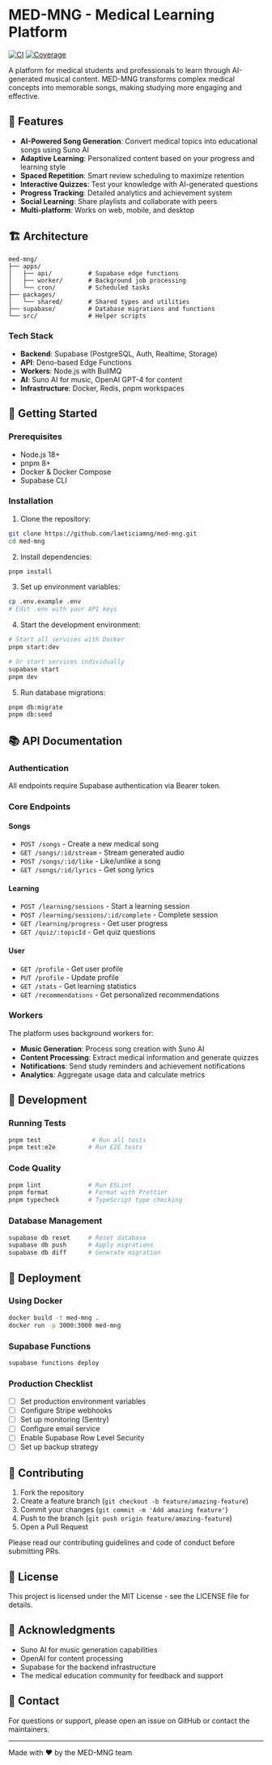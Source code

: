 # MED-MNG - Medical Learning Platform

[![CI](https://github.com/laeticiamng/med-mng/actions/workflows/ci.yml/badge.svg)](https://github.com/laeticiamng/med-mng/actions/workflows/ci.yml)
[![Coverage](https://img.shields.io/badge/coverage-unknown-lightgrey.svg)](https://github.com/laeticiamng/med-mng)

A platform for medical students and professionals to learn through AI-generated musical content. MED-MNG transforms complex medical concepts into memorable songs, making studying more engaging and effective.

## 🎵 Features

- **AI-Powered Song Generation**: Convert medical topics into educational songs using Suno AI
- **Adaptive Learning**: Personalized content based on your progress and learning style
- **Spaced Repetition**: Smart review scheduling to maximize retention
- **Interactive Quizzes**: Test your knowledge with AI-generated questions
- **Progress Tracking**: Detailed analytics and achievement system
- **Social Learning**: Share playlists and collaborate with peers
- **Multi-platform**: Works on web, mobile, and desktop

## 🏗️ Architecture

```
med-mng/
├── apps/
│   ├── api/          # Supabase edge functions
│   ├── worker/       # Background job processing
│   └── cron/         # Scheduled tasks
├── packages/
│   └── shared/       # Shared types and utilities
├── supabase/         # Database migrations and functions
└── src/              # Helper scripts
```

### Tech Stack

- **Backend**: Supabase (PostgreSQL, Auth, Realtime, Storage)
- **API**: Deno-based Edge Functions
- **Workers**: Node.js with BullMQ
- **AI**: Suno AI for music, OpenAI GPT-4 for content
- **Infrastructure**: Docker, Redis, pnpm workspaces

## 🚀 Getting Started

### Prerequisites

- Node.js 18+
- pnpm 8+
- Docker & Docker Compose
- Supabase CLI

### Installation

1. Clone the repository:

```bash
git clone https://github.com/laeticiamng/med-mng.git
cd med-mng
```

2. Install dependencies:

```bash
pnpm install
```

3. Set up environment variables:

```bash
cp .env.example .env
# Edit .env with your API keys
```

4. Start the development environment:

```bash
# Start all services with Docker
pnpm start:dev

# Or start services individually
supabase start
pnpm dev
```

5. Run database migrations:

```bash
pnpm db:migrate
pnpm db:seed
```

## 📚 API Documentation

### Authentication

All endpoints require Supabase authentication via Bearer token.

### Core Endpoints

#### Songs

- `POST /songs` - Create a new medical song
- `GET /songs/:id/stream` - Stream generated audio
- `POST /songs/:id/like` - Like/unlike a song
- `GET /songs/:id/lyrics` - Get song lyrics

#### Learning

- `POST /learning/sessions` - Start a learning session
- `POST /learning/sessions/:id/complete` - Complete session
- `GET /learning/progress` - Get user progress
- `GET /quiz/:topicId` - Get quiz questions

#### User

- `GET /profile` - Get user profile
- `PUT /profile` - Update profile
- `GET /stats` - Get learning statistics
- `GET /recommendations` - Get personalized recommendations

### Workers

The platform uses background workers for:

- **Music Generation**: Process song creation with Suno AI
- **Content Processing**: Extract medical information and generate quizzes
- **Notifications**: Send study reminders and achievement notifications
- **Analytics**: Aggregate usage data and calculate metrics

## 🔧 Development

### Running Tests

```bash
pnpm test              # Run all tests
pnpm test:e2e         # Run E2E tests
```

### Code Quality

```bash
pnpm lint             # Run ESLint
pnpm format           # Format with Prettier
pnpm typecheck        # TypeScript type checking
```

### Database Management

```bash
supabase db reset     # Reset database
supabase db push      # Apply migrations
supabase db diff      # Generate migration
```

## 🚢 Deployment

### Using Docker

```bash
docker build -t med-mng .
docker run -p 3000:3000 med-mng
```

### Supabase Functions

```bash
supabase functions deploy
```

### Production Checklist

- [ ] Set production environment variables
- [ ] Configure Stripe webhooks
- [ ] Set up monitoring (Sentry)
- [ ] Configure email service
- [ ] Enable Supabase Row Level Security
- [ ] Set up backup strategy

## 🤝 Contributing

1. Fork the repository
2. Create a feature branch (`git checkout -b feature/amazing-feature`)
3. Commit your changes (`git commit -m 'Add amazing feature'`)
4. Push to the branch (`git push origin feature/amazing-feature`)
5. Open a Pull Request

Please read our contributing guidelines and code of conduct before submitting PRs.

## 📝 License

This project is licensed under the MIT License - see the LICENSE file for details.

## 🙏 Acknowledgments

- Suno AI for music generation capabilities
- OpenAI for content processing
- Supabase for the backend infrastructure
- The medical education community for feedback and support

## 📧 Contact

For questions or support, please open an issue on GitHub or contact the maintainers.

---

Made with ❤️ by the MED-MNG team
